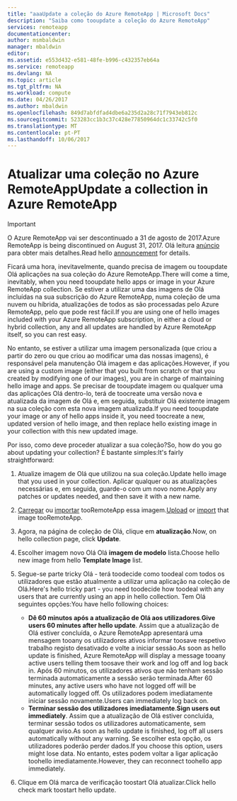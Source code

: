 ```yaml
---
title: "aaaUpdate a coleção do Azure RemoteApp | Microsoft Docs"
description: "Saiba como tooupdate a coleção do Azure RemoteApp"
services: remoteapp
documentationcenter: 
author: msmbaldwin
manager: mbaldwin
editor: 
ms.assetid: e553d432-e581-48fe-b996-c432357eb64a
ms.service: remoteapp
ms.devlang: NA
ms.topic: article
ms.tgt_pltfrm: NA
ms.workload: compute
ms.date: 04/26/2017
ms.author: mbaldwin
ms.openlocfilehash: 849d7abfdfad4dbe6a235d2a28c71f7943eb812c
ms.sourcegitcommit: 523283cc1b3c37c428e77850964dc1c33742c5f0
ms.translationtype: MT
ms.contentlocale: pt-PT
ms.lasthandoff: 10/06/2017
---
```

# <a name="update-a-collection-in-azure-remoteapp"></a><span data-ttu-id="7eaca-103">Atualizar uma coleção no Azure RemoteApp</span><span class="sxs-lookup"><span data-stu-id="7eaca-103">Update a collection in Azure RemoteApp</span></span>
> [!IMPORTANT]
> <span data-ttu-id="7eaca-104">O Azure RemoteApp vai ser descontinuado a 31 de agosto de 2017.</span><span class="sxs-lookup"><span data-stu-id="7eaca-104">Azure RemoteApp is being discontinued on August 31, 2017.</span></span> <span data-ttu-id="7eaca-105">Olá leitura [anúncio](https://go.microsoft.com/fwlink/?linkid=821148) para obter mais detalhes.</span><span class="sxs-lookup"><span data-stu-id="7eaca-105">Read hello [announcement](https://go.microsoft.com/fwlink/?linkid=821148) for details.</span></span>
> 
> 

<span data-ttu-id="7eaca-106">Ficará uma hora, inevitavelmente, quando precisa de imagem ou tooupdate Olá aplicações na sua coleção do Azure RemoteApp.</span><span class="sxs-lookup"><span data-stu-id="7eaca-106">There will come a time, inevitably, when you need tooupdate hello apps or image in your Azure RemoteApp collection.</span></span> <span data-ttu-id="7eaca-107">Se estiver a utilizar uma das imagens de Olá incluídas na sua subscrição do Azure RemoteApp, numa coleção de uma nuvem ou híbrida, atualizações de todos as são processadas pelo Azure RemoteApp, pelo que pode rest fácil.</span><span class="sxs-lookup"><span data-stu-id="7eaca-107">If you are using one of hello images included with your Azure RemoteApp subscription, in either a cloud or hybrid collection, any and all updates are handled by Azure RemoteApp itself, so you can rest easy.</span></span>

<span data-ttu-id="7eaca-108">No entanto, se estiver a utilizar uma imagem personalizada (que criou a partir do zero ou que criou ao modificar uma das nossas imagens), é responsável pela manutenção Olá imagem e das aplicações.</span><span class="sxs-lookup"><span data-stu-id="7eaca-108">However, if you are using a custom image (either that you built from scratch or that you created by modifying one of our images), you are in charge of maintaining hello image and apps.</span></span> <span data-ttu-id="7eaca-109">Se precisar de tooupdate imagem ou qualquer uma das aplicações Olá dentro-lo, terá de toocreate uma versão nova e atualizada da imagem de Olá e, em seguida, substituir Olá existente imagem na sua coleção com esta nova imagem atualizada.</span><span class="sxs-lookup"><span data-stu-id="7eaca-109">If you need tooupdate your image or any of hello apps inside it, you need toocreate a new, updated version of hello image, and then replace hello existing image in your collection with this new updated image.</span></span>

<span data-ttu-id="7eaca-110">Por isso, como deve proceder atualizar a sua coleção?</span><span class="sxs-lookup"><span data-stu-id="7eaca-110">So, how do you go about updating your collection?</span></span> <span data-ttu-id="7eaca-111">É bastante simples:</span><span class="sxs-lookup"><span data-stu-id="7eaca-111">It's fairly straightforward:</span></span>

1. <span data-ttu-id="7eaca-112">Atualize imagem de Olá que utilizou na sua coleção.</span><span class="sxs-lookup"><span data-stu-id="7eaca-112">Update hello image that you used in your collection.</span></span> <span data-ttu-id="7eaca-113">Aplicar qualquer ou as atualizações necessárias e, em seguida, guarde-o com um novo nome.</span><span class="sxs-lookup"><span data-stu-id="7eaca-113">Apply any patches or updates needed, and then save it with a new name.</span></span>
2. <span data-ttu-id="7eaca-114">[Carregar](remoteapp-uploadimage.md) ou [importar](remoteapp-image-on-azurevm.md) tooRemoteApp essa imagem.</span><span class="sxs-lookup"><span data-stu-id="7eaca-114">[Upload](remoteapp-uploadimage.md) or [import](remoteapp-image-on-azurevm.md) that image tooRemoteApp.</span></span>
3. <span data-ttu-id="7eaca-115">Agora, na página de coleção de Olá, clique em **atualização**.</span><span class="sxs-lookup"><span data-stu-id="7eaca-115">Now, on hello collection page, click **Update**.</span></span>
4. <span data-ttu-id="7eaca-116">Escolher imagem novo Olá Olá **imagem de modelo** lista.</span><span class="sxs-lookup"><span data-stu-id="7eaca-116">Choose hello new image from hello **Template Image** list.</span></span>
5. <span data-ttu-id="7eaca-117">Segue-se parte tricky Olá - terá toodecide como toodeal com todos os utilizadores que estão atualmente a utilizar uma aplicação na coleção de Olá.</span><span class="sxs-lookup"><span data-stu-id="7eaca-117">Here's hello tricky part - you need toodecide how toodeal with any users that are currently using an app in hello collection.</span></span> <span data-ttu-id="7eaca-118">Tem Olá seguintes opções:</span><span class="sxs-lookup"><span data-stu-id="7eaca-118">You have hello following choices:</span></span>
   
   * <span data-ttu-id="7eaca-119">**Dê 60 minutos após a atualização de Olá aos utilizadores**.</span><span class="sxs-lookup"><span data-stu-id="7eaca-119">**Give users 60 minutes after hello update**.</span></span> <span data-ttu-id="7eaca-120">Assim que a atualização de Olá estiver concluída, o Azure RemoteApp apresentará uma mensagem tooany os utilizadores ativos informar toosave respetivo trabalho registo desativado e volte a iniciar sessão.</span><span class="sxs-lookup"><span data-stu-id="7eaca-120">As soon as hello update is finished, Azure RemoteApp will display a message tooany active users telling them toosave their work and log off and log back in.</span></span> <span data-ttu-id="7eaca-121">Após 60 minutos, os utilizadores ativos que não tenham sessão terminada automaticamente a sessão serão terminada.</span><span class="sxs-lookup"><span data-stu-id="7eaca-121">After 60 minutes, any active users who have not logged off will be automatically logged off.</span></span> <span data-ttu-id="7eaca-122">Os utilizadores podem imediatamente iniciar sessão novamente.</span><span class="sxs-lookup"><span data-stu-id="7eaca-122">Users can immediately log back on.</span></span>
   * <span data-ttu-id="7eaca-123">**Terminar sessão dos utilizadores imediatamente**.</span><span class="sxs-lookup"><span data-stu-id="7eaca-123">**Sign users out immediately**.</span></span> <span data-ttu-id="7eaca-124">Assim que a atualização de Olá estiver concluída, terminar sessão todos os utilizadores automaticamente, sem qualquer aviso.</span><span class="sxs-lookup"><span data-stu-id="7eaca-124">As soon as hello update is finished, log off all users automatically without any warning.</span></span> <span data-ttu-id="7eaca-125">Se escolher esta opção, os utilizadores poderão perder dados.</span><span class="sxs-lookup"><span data-stu-id="7eaca-125">If you choose this option, users might lose data.</span></span> <span data-ttu-id="7eaca-126">No entanto, estes podem voltar a ligar aplicação toohello imediatamente.</span><span class="sxs-lookup"><span data-stu-id="7eaca-126">However, they can reconnect toohello app immediately.</span></span>
6. <span data-ttu-id="7eaca-127">Clique em Olá marca de verificação toostart Olá atualizar.</span><span class="sxs-lookup"><span data-stu-id="7eaca-127">Click hello check mark toostart hello update.</span></span>

